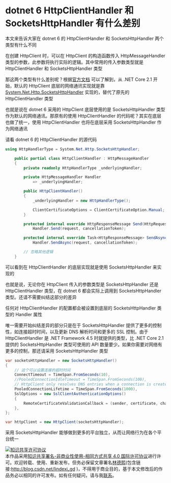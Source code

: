 # dotnet 6 HttpClientHandler 和 SocketsHttpHandler 有什么差别

本文来告诉大家在 dotnet 6 的 HttpClientHandler 和 SocketsHttpHandler 两个类型有什么不同

<!--more-->
<!-- CreateTime:2022/6/16 10:01:22 -->

<!-- 发布 -->

在创建 HttpClient 时，可以在 HttpClient 的构造函数传入 HttpMessageHandler 类型的参数，此参数将执行实际的逻辑。其中常用的传入参数类型就是 HttpClientHandler 和 SocketsHttpHandler 类型

那这两个类型有什么差别呢？根据[官方文档](https://docs.microsoft.com/en-us/dotnet/api/system.net.http.httpclient?WT.mc_id=WD-MVP-5003260) 可以了解到，从 .NET Core 2.1 开始，默认的 HttpClient 底层的网络通讯实现就是靠 [System.Net.Http.SocketsHttpHandler](https://docs.microsoft.com/en-us/dotnet/api/system.net.http.socketshttphandler?WT.mc_id=WD-MVP-5003260) 实现的，替代了原先的 HttpClientHandler 类型

也就是说在 dotnet 6 采用的 HttpClient 底层使用的是 SocketsHttpHandler 类型作为默认的网络通讯。那原有的使用 HttpClientHandler 的代码呢？其实在底层也做了统一，使用 HttpClientHandler 也将在底层采用 SocketsHttpHandler 作为网络通讯

请看 dotnet 6 的 HttpClientHandler 的源代码

```csharp
using HttpHandlerType = System.Net.Http.SocketsHttpHandler;

    public partial class HttpClientHandler : HttpMessageHandler
    {
        private readonly HttpHandlerType _underlyingHandler;

        private HttpMessageHandler Handler
            => _underlyingHandler;

        public HttpClientHandler()
        {
            _underlyingHandler = new HttpHandlerType();

            ClientCertificateOptions = ClientCertificateOption.Manual;
        }

        protected internal override HttpResponseMessage Send(HttpRequestMessage request, CancellationToken cancellationToken) =>
            Handler.Send(request, cancellationToken);

        protected internal override Task<HttpResponseMessage> SendAsync(HttpRequestMessage request, CancellationToken cancellationToken) =>
            Handler.SendAsync(request, cancellationToken);

        // 忽略其他逻辑
    }
```

可以看到在 HttpClientHandler 的底层实现就是使用 SocketsHttpHandler 来实现的

也就是说，无论你在 HttpClient 传入的参数类型是 SocketsHttpHandler 还是 HttpClientHandler 类型，在 dotnet 6 都会实际上调用到 SocketsHttpHandler 类型。还请不需要纠结这部分的差异

任何对 HttpClientHandler 的配置都会被设置到底层的 SocketsHttpHandler 类型的 Handler 属性

唯一需要开始纠结差异的部分只是在于 SocketsHttpHandler 提供了更多的控制性，如连接超时时间，以及更新 DNS 解析时间和更多的 SSL 控制。由于 HttpClientHandler 是 .NET Framework 4.5 时就提供的类型，比 .NET Core 2.1 提供的 SocketsHttpHandler 类型可使用的 API 数量要少。如果你需要对网络有更多的控制，那还请采用 SocketsHttpHandler 类型

```csharp
var socketsHttpHandler = new SocketsHttpHandler()
{
    // 这个可以设置连接的超时时间
    ConnectTimeout = TimeSpan.FromSeconds(10),
    //PooledConnectionIdleTimeout = TimeSpan.FromSeconds(100),
    // HttpClient only resolves DNS entries when a connection is created. It does not track any time to live (TTL) durations specified by the DNS server. If DNS entries change regularly, which can happen in some container scenarios, the client won't respect those updates. To solve this issue, you can limit the lifetime of the connection by setting the SocketsHttpHandler.PooledConnectionLifetime property, so that DNS lookup is required when the connection is replaced.
    PooledConnectionLifetime = TimeSpan.FromSeconds(1000),
    SslOptions = new SslClientAuthenticationOptions()
    {
        RemoteCertificateValidationCallback = (sender, certificate, chain, errors) => true, // HttpClientHandler.DangerousAcceptAnyServerCertificateValidator 忽略证书错误
    },
};

var httpClient = new HttpClient(socketsHttpHandler);
```

采用 SocketsHttpHandler 能够做到更多的平台独立，从而让网络行为在各个平台统一

<a rel="license" href="http://creativecommons.org/licenses/by-nc-sa/4.0/"><img alt="知识共享许可协议" style="border-width:0" src="https://i.creativecommons.org/l/by-nc-sa/4.0/88x31.png" /></a><br />本作品采用<a rel="license" href="http://creativecommons.org/licenses/by-nc-sa/4.0/">知识共享署名-非商业性使用-相同方式共享 4.0 国际许可协议</a>进行许可。欢迎转载、使用、重新发布，但务必保留文章署名[林德熙](http://blog.csdn.net/lindexi_gd)(包含链接:http://blog.csdn.net/lindexi_gd )，不得用于商业目的，基于本文修改后的作品务必以相同的许可发布。如有任何疑问，请与我[联系](mailto:lindexi_gd@163.com)。
